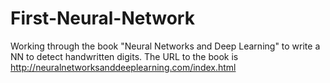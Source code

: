 # First-Neural-Network
Working through the book "Neural Networks and Deep Learning" to write a NN to detect handwritten digits. The URL to the book is http://neuralnetworksanddeeplearning.com/index.html
